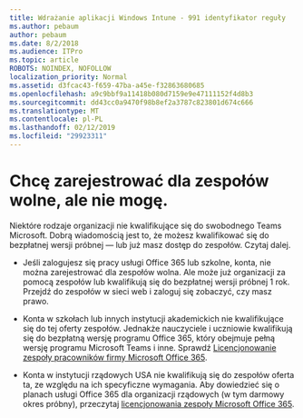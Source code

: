 ```yaml
---
title: Wdrażanie aplikacji Windows Intune - 991 identyfikator reguły
ms.author: pebaum
author: pebaum
ms.date: 8/2/2018
ms.audience: ITPro
ms.topic: article
ROBOTS: NOINDEX, NOFOLLOW
localization_priority: Normal
ms.assetid: d3fcac43-f659-47ba-a45e-f32863680685
ms.openlocfilehash: a9c9bbf9a11418b080d7159e9e47111152f4d8b3
ms.sourcegitcommit: dd43cc0a9470f98b8ef2a3787c823801d674c666
ms.translationtype: MT
ms.contentlocale: pl-PL
ms.lasthandoff: 02/12/2019
ms.locfileid: "29923311"
---
```

# <a name="id-like-to-sign-up-for-teams-free-but-i-cant"></a>Chcę zarejestrować dla zespołów wolne, ale nie mogę.

Niektóre rodzaje organizacji nie kwalifikujące się do swobodnego Teams Microsoft. Dobrą wiadomością jest to, że możesz kwalifikować się do bezpłatnej wersji próbnej — lub już masz dostęp do zespołów. Czytaj dalej.
  
- Jeśli zalogujesz się pracy usługi Office 365 lub szkolne, konta, nie można zarejestrować dla zespołów wolna. Ale może już organizacji za pomocą zespołów lub kwalifikują się do bezpłatnej wersji próbnej 1 rok. Przejdź do zespołów w sieci web i zaloguj się zobaczyć, czy masz prawo.
    
- Konta w szkołach lub innych instytucji akademickich nie kwalifikujące się do tej oferty zespołów. Jednakże nauczyciele i uczniowie kwalifikują się do bezpłatną wersję programu Office 365, który obejmuje pełną wersję programu Microsoft Teams i inne. Sprawdź [Licencjonowanie zespoły pracowników firmy Microsoft Office 365](https://docs.microsoft.com/microsoftteams/office-365-licensing).
    
- Konta w instytucji rządowych USA nie kwalifikują się do zespołów oferta ta, ze względu na ich specyficzne wymagania. Aby dowiedzieć się o planach usługi Office 365 dla organizacji rządowych (w tym darmowy okres próbny), przeczytaj [licencjonowania zespoły Microsoft Office 365](https://docs.microsoft.com/microsoftteams/office-365-licensing).
    


